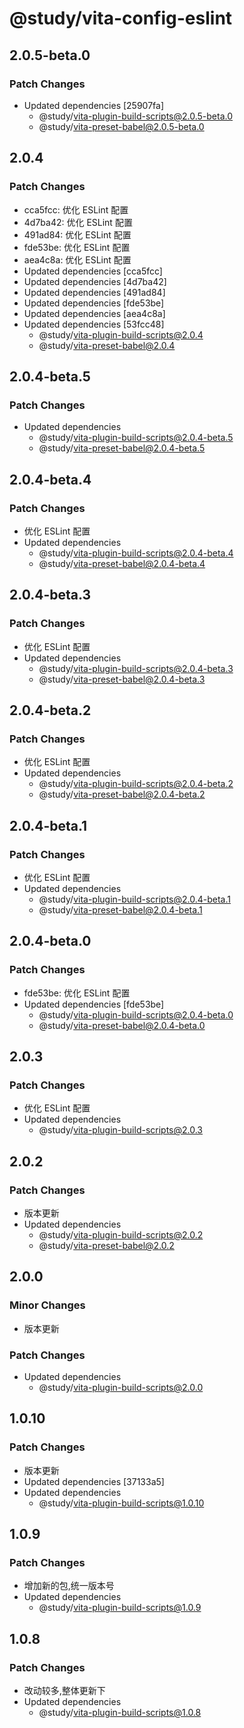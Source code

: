 # @study/vita-config-eslint

## 2.0.5-beta.0

### Patch Changes

- Updated dependencies [25907fa]
  - @study/vita-plugin-build-scripts@2.0.5-beta.0
  - @study/vita-preset-babel@2.0.5-beta.0

## 2.0.4

### Patch Changes

- cca5fcc: 优化 ESLint 配置
- 4d7ba42: 优化 ESLint 配置
- 491ad84: 优化 ESLint 配置
- fde53be: 优化 ESLint 配置
- aea4c8a: 优化 ESLint 配置
- Updated dependencies [cca5fcc]
- Updated dependencies [4d7ba42]
- Updated dependencies [491ad84]
- Updated dependencies [fde53be]
- Updated dependencies [aea4c8a]
- Updated dependencies [53fcc48]
  - @study/vita-plugin-build-scripts@2.0.4
  - @study/vita-preset-babel@2.0.4

## 2.0.4-beta.5

### Patch Changes

- Updated dependencies
  - @study/vita-plugin-build-scripts@2.0.4-beta.5
  - @study/vita-preset-babel@2.0.4-beta.5

## 2.0.4-beta.4

### Patch Changes

- 优化 ESLint 配置
- Updated dependencies
  - @study/vita-plugin-build-scripts@2.0.4-beta.4
  - @study/vita-preset-babel@2.0.4-beta.4

## 2.0.4-beta.3

### Patch Changes

- 优化 ESLint 配置
- Updated dependencies
  - @study/vita-plugin-build-scripts@2.0.4-beta.3
  - @study/vita-preset-babel@2.0.4-beta.3

## 2.0.4-beta.2

### Patch Changes

- 优化 ESLint 配置
- Updated dependencies
  - @study/vita-plugin-build-scripts@2.0.4-beta.2
  - @study/vita-preset-babel@2.0.4-beta.2

## 2.0.4-beta.1

### Patch Changes

- 优化 ESLint 配置
- Updated dependencies
  - @study/vita-plugin-build-scripts@2.0.4-beta.1
  - @study/vita-preset-babel@2.0.4-beta.1

## 2.0.4-beta.0

### Patch Changes

- fde53be: 优化 ESLint 配置
- Updated dependencies [fde53be]
  - @study/vita-plugin-build-scripts@2.0.4-beta.0
  - @study/vita-preset-babel@2.0.4-beta.0

## 2.0.3

### Patch Changes

- 优化 ESLint 配置
- Updated dependencies
  - @study/vita-plugin-build-scripts@2.0.3

## 2.0.2

### Patch Changes

- 版本更新
- Updated dependencies
  - @study/vita-plugin-build-scripts@2.0.2
  - @study/vita-preset-babel@2.0.2

## 2.0.0

### Minor Changes

- 版本更新

### Patch Changes

- Updated dependencies
  - @study/vita-plugin-build-scripts@2.0.0

## 1.0.10

### Patch Changes

- 版本更新
- Updated dependencies [37133a5]
- Updated dependencies
  - @study/vita-plugin-build-scripts@1.0.10

## 1.0.9

### Patch Changes

- 增加新的包,统一版本号
- Updated dependencies
  - @study/vita-plugin-build-scripts@1.0.9

## 1.0.8

### Patch Changes

- 改动较多,整体更新下
- Updated dependencies
  - @study/vita-plugin-build-scripts@1.0.8

